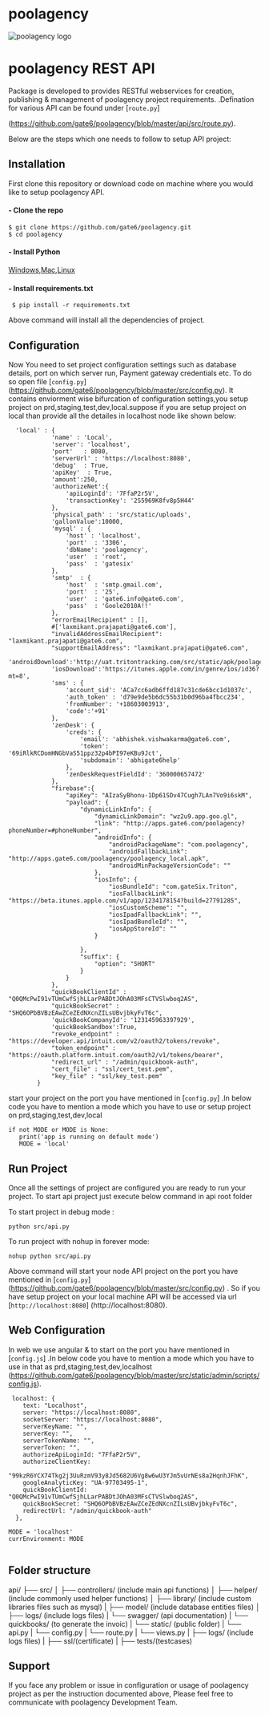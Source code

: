 # poolagency
![poolagency logo](http://dashboard.tritontracking.com:5000/static/admin/resources/images/triton-logo.png)

# poolagency REST API
Package is developed to provides RESTful webservices for creation, publishing & management of poolagency project requirements.
.Defination for various API can be found under [`route.py`]

(https://github.com/gate6/poolagency/blob/master/api/src/route.py).

Below are the steps which one needs to follow to setup API project:

## Installation
First clone this repository or download code on machine where you would like to setup poolagency API.       

#### - Clone the repo
  ```
  $ git clone https://github.com/gate6/poolagency.git
  $ cd poolagency
  ```
 
#### - Install Python

[Windows](http://timmyreilly.azurewebsites.net/python-flask-windows-development-environment-setup/),[Mac](http://docs.python-guide.org/en/latest/starting/install/osx/),[Linux](https://docs.aws.amazon.com/cli/latest/userguide/awscli-install-linux-python.html)

#### - Install requirements.txt 
 ```
  $ pip install -r requirements.txt
  ```

Above command will install all the dependencies of project.


## Configuration

Now You need to set project configuration settings such as database details, port on which server run, Payment gateway credentials etc. To do so open file 
[`config.py`] (https://github.com/gate6/poolagency/blob/master/src/config.py). It contains enviorment wise bifurcation of configuration settings,you setup project on prd,staging,test,dev,local.suppose if you are setup project on local than provide all the detailes in localhost node
like shown below:

```shell
  'local' : {
            'name' : 'Local',
            'server': 'localhost',
            'port'   : 8080,
            'serverUrl' : 'https://localhost:8080',
            'debug'  : True,
            'apiKey'  : True,
            'amount':250,
            'authorizeNet':{
                'apiLoginId': '7FfaP2r5V',
                'transactionKey': '2S5969K8fv8p5H44'
            },
            'physical_path' : 'src/static/uploads',
            'gallonValue':10000,
            'mysql' : {
                'host' : 'localhost',
                'port'  : '3306',
                'dbName': 'poolagency',
                'user'  : 'root',
                'pass'  : 'gatesix'
            },
            'smtp'  : {
                'host'  : 'smtp.gmail.com',
                'port'  : '25',
                'user'  : 'gate6.info@gate6.com',
                'pass'  : 'Goole2010A!!'
            },
            "errorEmailRecipient" : [],
            #['laxmikant.prajapati@gate6.com'],
            "invalidAddressEmailRecipient": "laxmikant.prajapati@gate6.com",
            "supportEmailAddress": "laxmikant.prajapati@gate6.com",
            'androidDownload':'http://uat.tritontracking.com/src/static/apk/poolagency.apk',
            'iosDownload':'https://itunes.apple.com/in/genre/ios/id36?mt=8',
            'sms' : {
                'account_sid': 'ACa7cc6adb6ffd187c31cde6bcc1d1037c',
                'auth_token' : 'd79e9de5b6dc55b31b0d96ba4fbcc234',
                'fromNumber': '+18603003913',
                'code':'+91'
            },
            'zenDesk': {
                'creds': {
                    'email': 'abhishek.vishwakarma@gate6.com',
                    'token': '69iRlkRCDomHNGbVaS51ppz32p4bPI97eKBu9Jct',
                    'subdomain': 'abhigate6help'
                },
                'zenDeskRequestFieldId': '360000657472'
            },
            "firebase":{
                "apiKey": "AIzaSyBhonu-1Dp61SDv47Cugh7LAn7Vo9i6skM",
                "payload": {
                    "dynamicLinkInfo": {
                        "dynamicLinkDomain": "wz2u9.app.goo.gl",
                        "link": "http://apps.gate6.com/poolagency?phoneNumber=#phoneNumber",
                        "androidInfo": {
                            "androidPackageName": "com.poolagency",
                            "androidFallbackLink": "http://apps.gate6.com/poolagency/poolagency_local.apk",
                            "androidMinPackageVersionCode": ""
                        },
                        "iosInfo": {
                            "iosBundleId": "com.gateSix.Triton",
                            "iosFallbackLink": "https://beta.itunes.apple.com/v1/app/1234178154?build=27791285",
                            "iosCustomScheme": "",
                            "iosIpadFallbackLink": "",
                            "iosIpadBundleId": "",
                            "iosAppStoreId": ""
                        }

                    },
                    "suffix": {
                        "option": "SHORT"
                    }
                }
            },
            "quickBookClientId" : "Q0QMcPwI91vTUmCwfSjhLLarPABDtJOhA03MFsCTVSlwboq2AS",
            "quickBookSecret" : "SHQ6OPbBVBzEAwZCeZEdNXcnZILsUBvjbkyFvT6c",
            'quickBookCompanyId': '123145963397929',
            'quickBookSandbox':True,
            "revoke_endpoint" : "https://developer.api/intuit.com/v2/oauth2/tokens/revoke",
            "token_endpoint" : "https://oauth.platform.intuit.com/oauth2/v1/tokens/bearer",
            "redirect_url" : "/admin/quickbook-auth",
            "cert_file" : "ssl/cert_test.pem",
            "key_file" : "ssl/key_test.pem"
        }

```



start your  project on the port you have mentioned in [`config.py`] .In below code you have to mention a mode which you have to use or setup project on prd,staging,test,dev,local

```shell
if not MODE or MODE is None:
   print('app is running on default mode')
   MODE = 'local'
```


## Run Project

Once all the settings of project are configured you are ready to run your project. To start api project just execute below command in api root folder

To start project in debug mode :

```shell
python src/api.py
```

To run project with nohup in forever mode:

```shell
nohup python src/api.py
```


Above command will start your node API project on the port you have mentioned in [`config.py`] (https://github.com/gate6/poolagency/blob/master/src/config.py) .
So if you have setup project on your local machine API will be accessed via url [`http://localhost:8080`] (http://localhost:8080).







## Web Configuration



In web we use angular & to start on the port you have mentioned in [`config.js`] .In below code you have to mention a mode which you have to use in that as prd,staging,test,dev,localhost
(https://github.com/gate6/poolagency/blob/master/src/static/admin/scripts/config.js).

```shell
 localhost: {
    text: "Localhost",
    server: "https://localhost:8080",
    socketServer: "https://localhost:8080",
    serverKeyName: "",
    serverKey: "",
    serverTokenName: "",
    serverToken: "",
    authorizeApiLoginId: "7FfaP2r5V",
    authorizeClientKey:
      "99kzR6YCX74Tkg2j3UuRzmV93y8Jd5682U6Vg8w6wU3YJm5vUrNEs8a2HqnhJFhK",
    googleAnalyticKey: "UA-97703495-1",
    quickBookClientId: "Q0QMcPwI91vTUmCwfSjhLLarPABDtJOhA03MFsCTVSlwboq2AS",
    quickBookSecret: "SHQ6OPbBVBzEAwZCeZEdNXcnZILsUBvjbkyFvT6c",
    redirectUrl: "/admin/quickbook-auth"
  },

MODE = 'localhost'
currEnvironment: MODE
   
```

## Folder structure

api/
├── src/
│   ├── controllers/ (include  main api functions)
│   ├── helper/      (include commonly used helper functions)
│   ├── library/     (include custom libraries files such as mysql)
|   ├── model/       (include database entities files)
│   ├── logs/        (include logs files)
|   └── swagger/     (api documentation)
|   └── quickbooks/  (to generate the invoic)
|   └── static/      (public folder)
|   └── api.py
|   └── config.py
|   └── route.py
|   └── views.py
|
├── logs/ (include logs files)
|
├── ssl/(certificate)
|
├── tests/(testcases)



## Support

If you face any problem or issue in configuration or usage of poolagency  project as per the instruction documented above, Please feel free to communicate with poolagency Development Team.

